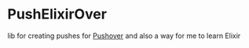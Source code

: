 PushElixirOver
==============

lib for creating pushes for [Pushover](https://pushover.net/) and also a way for me to learn Elixir

